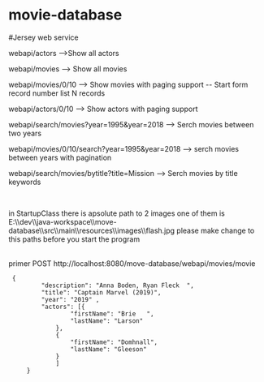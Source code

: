 # movie-database 
#Jersey web service 
<p> webapi/actors  -->Show all actors</p>
<p>webapi/movies --> Show all movies</p>
<p>webapi/movies/0/10 --> Show  movies with paging support -- Start form record number list N records </p>
<p>webapi/actors/0/10 --> Show  actors with paging support</p>
<p> webapi/search/movies?year=1995&year=2018 --> Serch movies between two years</p>
<p>webapi/movies/0/10/search?year=1995&year=2018  --> serch movies between years with pagination</p>
<p>webapi/search/movies/bytitle?title=Mission  --> Serch movies by title keywords</p>
<br>
<p> in StartupClass there is apsolute path to 2 images one of them is <br>
 E:\\dev\\java-workspace\\move-database\\src\\main\\resources\\images\\flash.jpg 
please make change to this paths before you start the program</p>
 
 <br>
 primer POST http://localhost:8080/move-database/webapi/movies/movie

```
 {
         "description": "Anna Boden, Ryan Fleck  ",
         "title": "Captain Marvel (2019)",
         "year": "2019" ,
         "actors": [{
                 "firstName": "Brie   ",
                 "lastName": "Larson"
             },
             {
                 "firstName": "Domhnall",
                 "lastName": "Gleeson"
             }
             ]
     }
